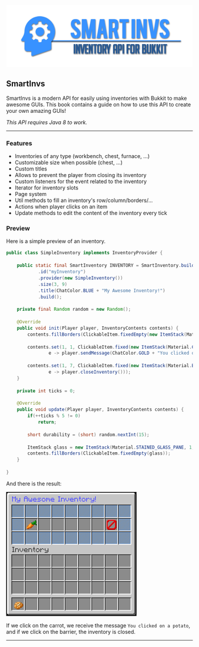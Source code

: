 ![](/assets/smart_invs.png)

## SmartInvs

SmartInvs is a modern API for easily using inventories with Bukkit to make awesome GUIs. This book contains a guide on how to use this API to create your own amazing GUIs!

_This API requires Java 8 to work._

---

### Features

* Inventories of any type \(workbench, chest, furnace, ...\)
* Customizable size when possible \(chest, ...\)
* Custom titles
* Allows to prevent the player from closing its inventory
* Custom listeners for the event related to the inventory
* Iterator for inventory slots
* Page system
* Util methods to fill an inventory's row/column/borders/...
* Actions when player clicks on an item
* Update methods to edit the content of the inventory every tick

### Preview

Here is a simple preview of an inventory.

```java
public class SimpleInventory implements InventoryProvider {

    public static final SmartInventory INVENTORY = SmartInventory.builder()
            .id("myInventory")
            .provider(new SimpleInventory())
            .size(3, 9)
            .title(ChatColor.BLUE + "My Awesome Inventory!")
            .build();

    private final Random random = new Random();

    @Override
    public void init(Player player, InventoryContents contents) {
        contents.fillBorders(ClickableItem.fixedEmpty(new ItemStack(Material.STAINED_GLASS_PANE)));

        contents.set(1, 1, ClickableItem.fixed(new ItemStack(Material.CARROT_ITEM),
                e -> player.sendMessage(ChatColor.GOLD + "You clicked on a potato.")));

        contents.set(1, 7, ClickableItem.fixed(new ItemStack(Material.BARRIER),
                e -> player.closeInventory()));
    }

    private int ticks = 0;

    @Override
    public void update(Player player, InventoryContents contents) {
        if(++ticks % 5 != 0)
            return;

        short durability = (short) random.nextInt(15);

        ItemStack glass = new ItemStack(Material.STAINED_GLASS_PANE, 1, durability);
        contents.fillBorders(ClickableItem.fixedEmpty(glass));
    }

}
```

And there is the result:

![](/assets/444ecfe1e103b.gif)

If we click on the carrot, we receive the message `You clicked on a potato`,
and if we click on the barrier, the inventory is closed.

<hr>
